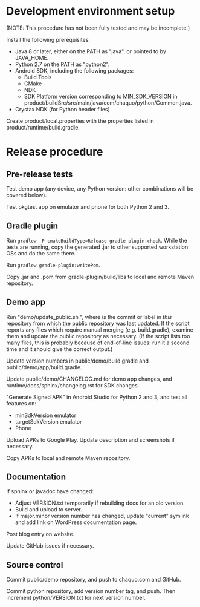 # Development environment setup

(NOTE: This procedure has not been fully tested and may be incomplete.)

Install the following prerequisites:

* Java 8 or later, either on the PATH as "java", or pointed to by JAVA_HOME.
* Python 2.7 on the PATH as "python2".
* Android SDK, including the following packages:
   * Build Tools
   * CMake
   * NDK
   * SDK Platform version corresponding to MIN_SDK_VERSION in
     product/buildSrc/src/main/java/com/chaquo/python/Common.java.
* Crystax NDK (for Python header files)

Create product/local.properties with the properties listed in product/runtime/build.gradle.


# Release procedure

## Pre-release tests

Test demo app (any device, any Python version: other combinations will be covered below).

Test pkgtest app on emulator and phone for both Python 2 and 3.


## Gradle plugin

Run `gradlew -P cmakeBuildType=Release gradle-plugin:check`. While the tests are running, copy
the generated .jar to other supported workstation OSs and do the same there.

Run `gradlew gradle-plugin:writePom`.

Copy .jar and .pom from gradle-plugin/build/libs to local and remote Maven repository.


## Demo app

Run "demo/update_public.sh <since-commit>", where <since-commit> is the commit or label in
*this* repository from which the public repository was last updated. If the script reports any
files which require manual merging (e.g. build.gradle), examine them and update the public
repository as necessary. (If the script lists too many files, this is probably because of
end-of-line issues: run it a second time and it should give the correct output.)

Update version numbers in public/demo/build.gradle and public/demo/app/build.gradle.

Update public/demo/CHANGELOG.md for demo app changes, and runtime/docs/sphinx/changelog.rst for
SDK changes.

"Generate Signed APK" in Android Studio for Python 2 and 3, and test all features on:

* minSdkVersion emulator
* targetSdkVersion emulator
* Phone

Upload APKs to Google Play. Update description and screenshots if necessary.

Copy APKs to local and remote Maven repository.


## Documentation

If sphinx or javadoc have changed:

* Adjust VERSION.txt temporarily if rebuilding docs for an old version.
* Build and upload to server.
* If major.minor version number has changed, update "current" symlink and add link on WordPress
  documentation page.

Post blog entry on website.

Update GitHub issues if necessary.


## Source control

Commit public/demo repository, and push to chaquo.com and GitHub.

Commit python repository, add version number tag, and push. Then increment
python/VERSION.txt for next version number.
